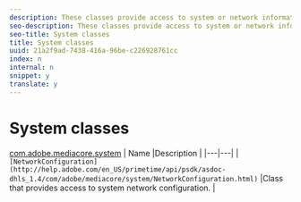 ```yaml
---
description: These classes provide access to system or network information.
seo-description: These classes provide access to system or network information.
seo-title: System classes
title: System classes
uuid: 21a2f9ad-7438-416a-96be-c226928761cc
index: n
internal: n
snippet: y
translate: y
---
```


# System classes


[com.adobe.mediacore.system](http://help.adobe.com/en_US/primetime/api/psdk/asdoc-dhls_1.4/com/adobe/mediacore/system/package-detail.html)
| Name |Description |
|---|---|
| `[NetworkConfiguration](http://help.adobe.com/en_US/primetime/api/psdk/asdoc-dhls_1.4/com/adobe/mediacore/system/NetworkConfiguration.html)`  |Class that provides access to system network configuration. |


